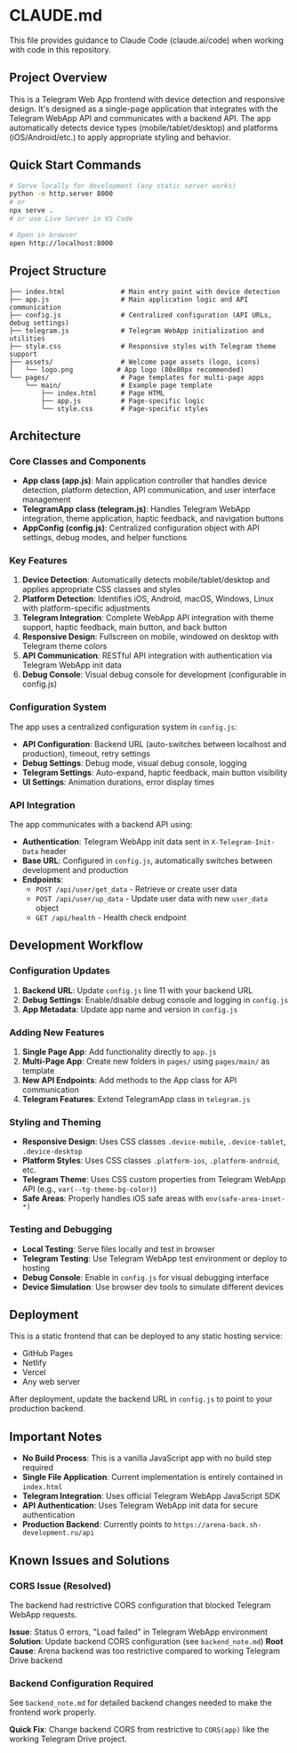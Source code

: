 # CLAUDE.md

This file provides guidance to Claude Code (claude.ai/code) when working with code in this repository.

## Project Overview

This is a Telegram Web App frontend with device detection and responsive design. It's designed as a single-page application that integrates with the Telegram WebApp API and communicates with a backend API. The app automatically detects device types (mobile/tablet/desktop) and platforms (iOS/Android/etc.) to apply appropriate styling and behavior.

## Quick Start Commands

```bash
# Serve locally for development (any static server works)
python -m http.server 8000
# or
npx serve .
# or use Live Server in VS Code

# Open in browser
open http://localhost:8000
```

## Project Structure

```
├── index.html              # Main entry point with device detection
├── app.js                  # Main application logic and API communication
├── config.js               # Centralized configuration (API URLs, debug settings)
├── telegram.js             # Telegram WebApp initialization and utilities
├── style.css               # Responsive styles with Telegram theme support
├── assets/                 # Welcome page assets (logo, icons)
│   └── logo.png           # App logo (80x80px recommended)
└── pages/                  # Page templates for multi-page apps
    └── main/               # Example page template
        ├── index.html      # Page HTML
        ├── app.js          # Page-specific logic
        └── style.css       # Page-specific styles
```

## Architecture

### Core Classes and Components

- **App class (app.js)**: Main application controller that handles device detection, platform detection, API communication, and user interface management
- **TelegramApp class (telegram.js)**: Handles Telegram WebApp integration, theme application, haptic feedback, and navigation buttons
- **AppConfig (config.js)**: Centralized configuration object with API settings, debug modes, and helper functions

### Key Features

1. **Device Detection**: Automatically detects mobile/tablet/desktop and applies appropriate CSS classes and styles
2. **Platform Detection**: Identifies iOS, Android, macOS, Windows, Linux with platform-specific adjustments
3. **Telegram Integration**: Complete WebApp API integration with theme support, haptic feedback, main button, and back button
4. **Responsive Design**: Fullscreen on mobile, windowed on desktop with Telegram theme colors
5. **API Communication**: RESTful API integration with authentication via Telegram WebApp init data
6. **Debug Console**: Visual debug console for development (configurable in config.js)

### Configuration System

The app uses a centralized configuration system in `config.js`:
- **API Configuration**: Backend URL (auto-switches between localhost and production), timeout, retry settings
- **Debug Settings**: Debug mode, visual debug console, logging
- **Telegram Settings**: Auto-expand, haptic feedback, main button visibility
- **UI Settings**: Animation durations, error display times

### API Integration

The app communicates with a backend API using:
- **Authentication**: Telegram WebApp init data sent in `X-Telegram-Init-Data` header
- **Base URL**: Configured in `config.js`, automatically switches between development and production
- **Endpoints**:
  - `POST /api/user/get_data` - Retrieve or create user data
  - `POST /api/user/up_data` - Update user data with new `user_data` object
  - `GET /api/health` - Health check endpoint

## Development Workflow

### Configuration Updates

1. **Backend URL**: Update `config.js` line 11 with your backend URL
2. **Debug Settings**: Enable/disable debug console and logging in `config.js`
3. **App Metadata**: Update app name and version in `config.js`

### Adding New Features

1. **Single Page App**: Add functionality directly to `app.js`
2. **Multi-Page App**: Create new folders in `pages/` using `pages/main/` as template
3. **New API Endpoints**: Add methods to the App class for API communication
4. **Telegram Features**: Extend TelegramApp class in `telegram.js`

### Styling and Theming

- **Responsive Design**: Uses CSS classes `.device-mobile`, `.device-tablet`, `.device-desktop`
- **Platform Styles**: Uses CSS classes `.platform-ios`, `.platform-android`, etc.
- **Telegram Theme**: Uses CSS custom properties from Telegram WebApp API (e.g., `var(--tg-theme-bg-color)`)
- **Safe Areas**: Properly handles iOS safe areas with `env(safe-area-inset-*)`

### Testing and Debugging

- **Local Testing**: Serve files locally and test in browser
- **Telegram Testing**: Use Telegram WebApp test environment or deploy to hosting
- **Debug Console**: Enable in `config.js` for visual debugging interface
- **Device Simulation**: Use browser dev tools to simulate different devices

## Deployment

This is a static frontend that can be deployed to any static hosting service:
- GitHub Pages
- Netlify
- Vercel
- Any web server

After deployment, update the backend URL in `config.js` to point to your production backend.

## Important Notes

- **No Build Process**: This is a vanilla JavaScript app with no build step required
- **Single File Application**: Current implementation is entirely contained in `index.html`
- **Telegram Integration**: Uses official Telegram WebApp JavaScript SDK
- **API Authentication**: Uses Telegram WebApp init data for secure authentication
- **Production Backend**: Currently points to `https://arena-back.sh-development.ru/api`

## Known Issues and Solutions

### CORS Issue (Resolved)
The backend had restrictive CORS configuration that blocked Telegram WebApp requests.

**Issue**: Status 0 errors, "Load failed" in Telegram WebApp environment
**Solution**: Update backend CORS configuration (see `backend_note.md`)
**Root Cause**: Arena backend was too restrictive compared to working Telegram Drive backend

### Backend Configuration Required
See `backend_note.md` for detailed backend changes needed to make the frontend work properly.

**Quick Fix**: Change backend CORS from restrictive to `CORS(app)` like the working Telegram Drive project.